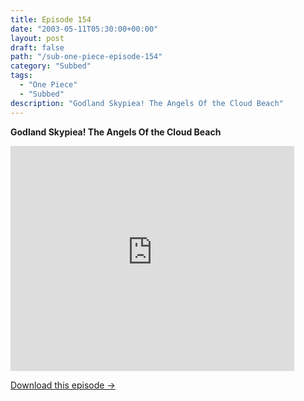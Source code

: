 ```yaml
---
title: Episode 154
date: "2003-05-11T05:30:00+00:00"
layout: post
draft: false
path: "/sub-one-piece-episode-154"
category: "Subbed"
tags:
  - "One Piece"
  - "Subbed"
description: "Godland Skypiea! The Angels Of the Cloud Beach"
---
```


**Godland Skypiea! The Angels Of the Cloud Beach**

<iframe width="640" height="360" src="https://www.rapidvideo.com/e/FXQE91HUKE" frameborder="0" marginwidth=0 marginheight=0 scrolling=no allowfullscreen style="max-width:90%;"></iframe>

<a href="http://ouo.io/qs/eCodkFEQ?s=https://www.rapidvideo.com/d/FXQE91HUKE" class="styled_a">Download this episode →</a>

